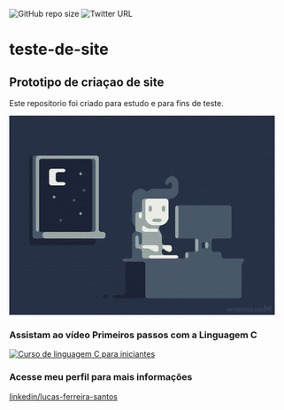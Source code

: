![GitHub repo size](https://img.shields.io/github/repo-size/lublackbr0103/teste-de-site)
![Twitter URL](https://img.shields.io/twitter/url?label=siga-me%20no%20twitter&style=social&url=https%3A%2F%2Ftwitter.com%2FLucasFe31126351)
# teste-de-site
## Prototipo de criaçao de site

Este repositorio foi criado para estudo e para fins de teste.

![Programming all Night!](https://github.com/lublackbr0103/teste-de-site/blob/master/e426702edf874b181aced1e2fa5c6cde.gif)

### Assistam ao vídeo Primeiros passos com a Linguagem C
[![Curso de linguagem C para iniciantes](http://img.youtube.com/vi/COgylca8qYw/0.jpg)](http://www.youtube.com/watch?v=COgylca8qYw "Linguagem C")
### Acesse meu perfil para mais informações
[linkedin/lucas-ferreira-santos](https://www.linkedin.com/in/lucas-ferreira-santos/)
